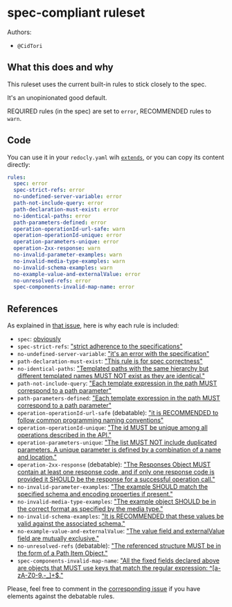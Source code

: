 # spec-compliant ruleset

Authors:
- `@CidTori`
 

## What this does and why

This ruleset uses the current built-in rules to stick closely to the spec.

It's an unopinionated good default.

REQUIRED rules (in the spec) are set to `error`, RECOMMENDED rules to `warn`.

## Code

You can use it in your `redocly.yaml` wih [`extends`](https://redocly.com/docs/cli/configuration/extends/), or you can copy its content directly:

```yaml
rules:
  spec: error
  spec-strict-refs: error
  no-undefined-server-variable: error
  path-not-include-query: error
  path-declaration-must-exist: error
  no-identical-paths: error
  path-parameters-defined: error
  operation-operationId-url-safe: warn
  operation-operationId-unique: error
  operation-parameters-unique: error
  operation-2xx-response: warn
  no-invalid-parameter-examples: warn
  no-invalid-media-type-examples: warn
  no-invalid-schema-examples: warn
  no-example-value-and-externalValue: error
  no-unresolved-refs: error
  spec-components-invalid-map-name: error
```

## References

As explained in [that issue](https://github.com/Redocly/redocly-cli/issues/1331), here is why each rule is included:

- `spec`: [obviously](https://redocly.com/docs/cli/rules/spec/#api-design-principles)
- `spec-strict-refs`: ["strict adherence to the specifications"](https://redocly.com/docs/cli/rules/spec-strict-refs/#api-design-principles)
- `no-undefined-server-variable`: ["it's an error with the specification"](https://redocly.com/docs/cli/rules/no-undefined-server-variable/#api-design-principles)
- `path-declaration-must-exist`: ["This rule is for spec correctness"](https://redocly.com/docs/cli/rules/path-declaration-must-exist/#api-design-principles)
- `no-identical-paths`: ["Templated paths with the same hierarchy but different templated names MUST NOT exist as they are identical."](https://spec.openapis.org/oas/latest.html#patterned-fields)
- `path-not-include-query`: ["Each template expression in the path MUST correspond to a path parameter"](https://spec.openapis.org/oas/latest.html#path-templating)
- `path-parameters-defined`: ["Each template expression in the path MUST correspond to a path parameter"](https://spec.openapis.org/oas/latest.html#path-templating)
- `operation-operationId-url-safe` (debatable): ["it is RECOMMENDED to follow common programming naming conventions"](https://spec.openapis.org/oas/latest.html#fixed-fields-7)
- `operation-operationId-unique`: ["The id MUST be unique among all operations described in the API."](https://spec.openapis.org/oas/latest.html#fixed-fields-7)
- `operation-parameters-unique`: ["The list MUST NOT include duplicated parameters. A unique parameter is defined by a combination of a name and location."](https://spec.openapis.org/oas/latest.html#fixed-fields-7)
- `operation-2xx-response` (debatable): ["The Responses Object MUST contain at least one response code, and if only one response code is provided it SHOULD be the response for a successful operation call."](https://spec.openapis.org/oas/latest.html#responses-object)
- `no-invalid-parameter-examples`: ["The example SHOULD match the specified schema and encoding properties if present."](https://spec.openapis.org/oas/latest.html#fixed-fields-9)
- `no-invalid-media-type-examples`: ["The example object SHOULD be in the correct format as specified by the media type."](https://spec.openapis.org/oas/latest.html#fixed-fields-11)
- `no-invalid-schema-examples`: ["It is RECOMMENDED that these values be valid against the associated schema."](https://datatracker.ietf.org/doc/html/draft-bhutton-json-schema-validation-00#section-9.5)
- `no-example-value-and-externalValue`: ["The value field and externalValue field are mutually exclusive."](https://spec.openapis.org/oas/latest.html#fixed-fields-15)
- `no-unresolved-refs` (debatable): ["The referenced structure MUST be in the form of a Path Item Object."](https://spec.openapis.org/oas/latest.html#fixed-fields-6)
- `spec-components-invalid-map-name`: ["All the fixed fields declared above are objects that MUST use keys that match the regular expression: ^\[a-zA-Z0-9\.\-_\]+$."](https://spec.openapis.org/oas/latest.html#fixed-fields-5)

Please, feel free to comment in the [corresponding issue](https://github.com/Redocly/redocly-cli/issues/1331) if you have elements against the debatable rules.
